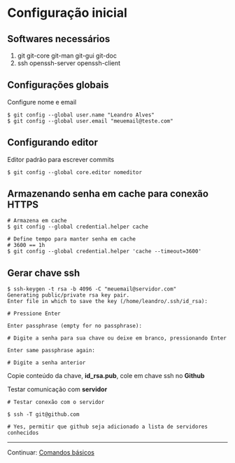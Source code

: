 # Configuração inicial

## Softwares necessários

1. git git-core git-man git-gui git-doc
1. ssh openssh-server openssh-client

## Configurações globais


Configure nome e email

```
$ git config --global user.name "Leandro Alves"
$ git config --global user.email "meuemail@teste.com"
```

## Configurando editor
Editor padrão para escrever commits

```
$ git config --global core.editor nomeditor
```

## Armazenando senha em cache para conexão **HTTPS**

```
# Armazena em cache
$ git config --global credential.helper cache

# Define tempo para manter senha em cache
# 3600 == 1h
$ git config --global credential.helper 'cache --timeout=3600'
```

## Gerar chave ssh

```
$ ssh-keygen -t rsa -b 4096 -C "meuemail@servidor.com"
Generating public/private rsa key pair.
Enter file in which to save the key (/home/leandro/.ssh/id_rsa):

# Pressione Enter

Enter passphrase (empty for no passphrase):

# Digite a senha para sua chave ou deixe em branco, pressionando Enter

Enter same passphrase again:

# Digite a senha anterior
```

Copie conteúdo da chave, **id_rsa.pub**, cole em chave ssh no **Github**

Testar comunicação com **servidor**

```
# Testar conexão com o servidor

$ ssh -T git@github.com

# Yes, permitir que github seja adicionado a lista de servidores conhecidos
```

*****

Continuar: [Comandos básicos](1_comandos-basicos.md)
